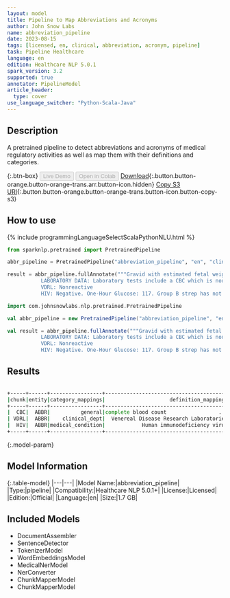 ```yaml
---
layout: model
title: Pipeline to Map Abbreviations and Acronyms
author: John Snow Labs
name: abbreviation_pipeline
date: 2023-08-15
tags: [licensed, en, clinical, abbreviation, acronym, pipeline]
task: Pipeline Healthcare
language: en
edition: Healthcare NLP 5.0.1
spark_version: 3.2
supported: true
annotator: PipelineModel
article_header:
  type: cover
use_language_switcher: "Python-Scala-Java"
---
```


## Description

A pretrained pipeline to detect abbreviations and acronyms of medical regulatory activities as well as map them with their definitions and categories.

{:.btn-box}
<button class="button button-orange" disabled>Live Demo</button>
<button class="button button-orange" disabled>Open in Colab</button>
[Download](https://s3.amazonaws.com/auxdata.johnsnowlabs.com/clinical/models/abbreviation_pipeline_en_5.0.1_3.2_1692124902458.zip){:.button.button-orange.button-orange-trans.arr.button-icon.hidden}
[Copy S3 URI](s3://auxdata.johnsnowlabs.com/clinical/models/abbreviation_pipeline_en_5.0.1_3.2_1692124902458.zip){:.button.button-orange.button-orange-trans.button-icon.button-copy-s3}

## How to use



<div class="tabs-box" markdown="1">
{% include programmingLanguageSelectScalaPythonNLU.html %}
  
```python
from sparknlp.pretrained import PretrainedPipeline

abbr_pipeline = PretrainedPipeline("abbreviation_pipeline", "en", "clinical/models")

result = abbr_pipeline.fullAnnotate("""Gravid with estimated fetal weight of 6-6/12 pounds.
           LABORATORY DATA: Laboratory tests include a CBC which is normal. 
           VDRL: Nonreactive
           HIV: Negative. One-Hour Glucose: 117. Group B strep has not been done as yet.""")
```
```scala
import com.johnsnowlabs.nlp.pretrained.PretrainedPipeline

val abbr_pipeline = new PretrainedPipeline("abbreviation_pipeline", "en", "clinical/models")

val result = abbr_pipeline.fullAnnotate("""Gravid with estimated fetal weight of 6-6/12 pounds.
           LABORATORY DATA: Laboratory tests include a CBC which is normal. 
           VDRL: Nonreactive
           HIV: Negative. One-Hour Glucose: 117. Group B strep has not been done as yet.""")
```
</div>

## Results

```bash

+-----+------+-----------------+----------------------------------------+
|chunk|entity|category_mappings|                     definition_mappings|
+-----+------+-----------------+----------------------------------------+
|  CBC|  ABBR|          general|complete blood count                 ...|
| VDRL|  ABBR|    clinical_dept|  Venereal Disease Research Laboratories|
|  HIV|  ABBR|medical_condition|            Human immunodeficiency virus|
+-----+------+-----------------+----------------------------------------+

```

{:.model-param}
## Model Information

{:.table-model}
|---|---|
|Model Name:|abbreviation_pipeline|
|Type:|pipeline|
|Compatibility:|Healthcare NLP 5.0.1+|
|License:|Licensed|
|Edition:|Official|
|Language:|en|
|Size:|1.7 GB|

## Included Models

- DocumentAssembler
- SentenceDetector
- TokenizerModel
- WordEmbeddingsModel
- MedicalNerModel
- NerConverter
- ChunkMapperModel
- ChunkMapperModel
